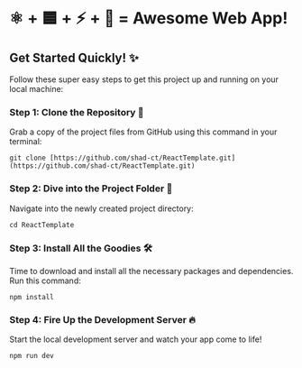 # ⚛️ + 🟦 + ⚡️ + 💨 = Awesome Web App!

## Get Started Quickly! ✨

Follow these super easy steps to get this project up and running on your local machine:

### Step 1: Clone the Repository 💾

Grab a copy of the project files from GitHub using this command in your terminal:

```
git clone [https://github.com/shad-ct/ReactTemplate.git](https://github.com/shad-ct/ReactTemplate.git)
```

### Step 2: Dive into the Project Folder 📂
Navigate into the newly created project directory:

```
cd ReactTemplate
```
### Step 3: Install All the Goodies 🛠️
Time to download and install all the necessary packages and dependencies. Run this command:


```
npm install
```
### Step 4: Fire Up the Development Server 🔥
Start the local development server and watch your app come to life!

```
npm run dev
```
